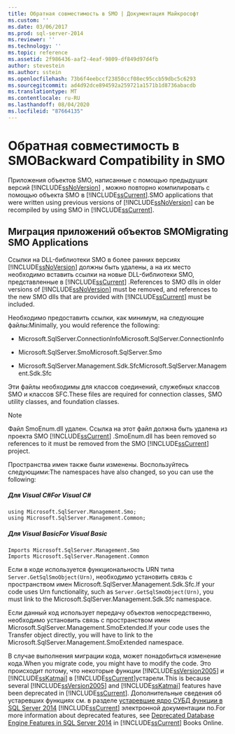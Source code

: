```yaml
---
title: Обратная совместимость в SMO | Документация Майкрософт
ms.custom: ''
ms.date: 03/06/2017
ms.prod: sql-server-2014
ms.reviewer: ''
ms.technology: ''
ms.topic: reference
ms.assetid: 2f986436-aaf2-4eaf-9809-df849d97d4fb
author: stevestein
ms.author: sstein
ms.openlocfilehash: 73b6f4eebccf23850ccf08ec95ccb59dbc5c6293
ms.sourcegitcommit: ad4d92dce894592a259721a1571b1d8736abacdb
ms.translationtype: MT
ms.contentlocale: ru-RU
ms.lasthandoff: 08/04/2020
ms.locfileid: "87664135"
---
```

# <a name="backward-compatibility-in-smo"></a><span data-ttu-id="0d16e-102">Обратная совместимость в SMO</span><span class="sxs-lookup"><span data-stu-id="0d16e-102">Backward Compatibility in SMO</span></span>
  <span data-ttu-id="0d16e-103">Приложения объектов SMO, написанные с помощью предыдущих версий [!INCLUDE[ssNoVersion](../../includes/ssnoversion-md.md)] , можно повторно компилировать с помощью объекта SMO в [!INCLUDE[ssCurrent](../../includes/sscurrent-md.md)].</span><span class="sxs-lookup"><span data-stu-id="0d16e-103">SMO applications that were written using previous versions of [!INCLUDE[ssNoVersion](../../includes/ssnoversion-md.md)] can be recompiled by using SMO in [!INCLUDE[ssCurrent](../../includes/sscurrent-md.md)].</span></span>  
  
## <a name="migrating-smo-applications"></a><span data-ttu-id="0d16e-104">Миграция приложений объектов SMO</span><span class="sxs-lookup"><span data-stu-id="0d16e-104">Migrating SMO Applications</span></span>  
 <span data-ttu-id="0d16e-105">Ссылки на DLL-библиотеки SMO в более ранних версиях [!INCLUDE[ssNoVersion](../../includes/ssnoversion-md.md)] должны быть удалены, а на их место необходимо вставить ссылки на новые DLL-библиотеки SMO, представленные в [!INCLUDE[ssCurrent](../../includes/sscurrent-md.md)] .</span><span class="sxs-lookup"><span data-stu-id="0d16e-105">References to SMO dlls in older versions of [!INCLUDE[ssNoVersion](../../includes/ssnoversion-md.md)] must be removed, and references to the new SMO dlls that are provided with [!INCLUDE[ssCurrent](../../includes/sscurrent-md.md)] must be included.</span></span>  
  
 <span data-ttu-id="0d16e-106">Необходимо предоставить ссылки, как минимум, на следующие файлы:</span><span class="sxs-lookup"><span data-stu-id="0d16e-106">Minimally, you would reference the following:</span></span>  
  
-   <span data-ttu-id="0d16e-107">Microsoft.SqlServer.ConnectionInfo</span><span class="sxs-lookup"><span data-stu-id="0d16e-107">Microsoft.SqlServer.ConnectionInfo</span></span>  
  
-   <span data-ttu-id="0d16e-108">Microsoft.SqlServer.Smo</span><span class="sxs-lookup"><span data-stu-id="0d16e-108">Microsoft.SqlServer.Smo</span></span>  
  
-   <span data-ttu-id="0d16e-109">Microsoft.SqlServer.Management.Sdk.Sfc</span><span class="sxs-lookup"><span data-stu-id="0d16e-109">Microsoft.SqlServer.Management.Sdk.Sfc</span></span>  
  
 <span data-ttu-id="0d16e-110">Эти файлы необходимы для классов соединений, служебных классов SMO и классов SFC.</span><span class="sxs-lookup"><span data-stu-id="0d16e-110">These files are required for connection classes, SMO utility classes, and foundation classes.</span></span>  
  
> [!NOTE]  
>  <span data-ttu-id="0d16e-111">Файл SmoEnum.dll удален. Ссылка на этот файл должна быть удалена из проекта SMO [!INCLUDE[ssCurrent](../../includes/sscurrent-md.md)] .</span><span class="sxs-lookup"><span data-stu-id="0d16e-111">SmoEnum.dll has been removed so references to it must be removed from the SMO [!INCLUDE[ssCurrent](../../includes/sscurrent-md.md)] project.</span></span>  
  
 <span data-ttu-id="0d16e-112">Пространства имен также были изменены. Воспользуйтесь следующими:</span><span class="sxs-lookup"><span data-stu-id="0d16e-112">The namespaces have also changed, so you can use the following:</span></span>  
  
##### <a name="for-visual-c"></a><span data-ttu-id="0d16e-113">Для Visual C#</span><span class="sxs-lookup"><span data-stu-id="0d16e-113">For Visual C#</span></span>  
  
```  
using Microsoft.SqlServer.Management.Smo;  
using Microsoft.SqlServer.Management.Common;  
```  
  
##### <a name="for-visual-basic"></a><span data-ttu-id="0d16e-114">Для Visual Basic</span><span class="sxs-lookup"><span data-stu-id="0d16e-114">For Visual Basic</span></span>  
  
```  
Imports Microsoft.SqlServer.Management.Smo  
Imports Microsoft.SqlServer.Management.Common  
```  
  
 <span data-ttu-id="0d16e-115">Если в коде используется функциональность URN типа `Server.GetSqlSmoObject(Urn)`, необходимо установить связь с пространством имен Microsoft.SqlServer.Management.Sdk.Sfc.</span><span class="sxs-lookup"><span data-stu-id="0d16e-115">If your code uses Urn functionality, such as `Server.GetSqlSmoObject(Urn)`, you must link to the Microsoft.SqlServer.Management.Sdk.Sfc namespace.</span></span>  
  
 <span data-ttu-id="0d16e-116">Если данный код использует передачу объектов непосредственно, необходимо установить связь с пространством имен Microsoft.SqlServer.Management.SmoExtended.</span><span class="sxs-lookup"><span data-stu-id="0d16e-116">If your code uses the Transfer object directly, you will have to link to the Microsoft.SqlServer.Management.SmoExtended namespace.</span></span>  
  
 <span data-ttu-id="0d16e-117">В случае выполнения миграции кода, может понадобиться изменение кода.</span><span class="sxs-lookup"><span data-stu-id="0d16e-117">When you migrate code, you might have to modify the code.</span></span> <span data-ttu-id="0d16e-118">Это происходит потому, что некоторые функции [!INCLUDE[ssVersion2005](../../includes/ssversion2005-md.md)] и [!INCLUDE[ssKatmai](../../includes/sskatmai-md.md)] в [!INCLUDE[ssCurrent](../../includes/sscurrent-md.md)]устарели.</span><span class="sxs-lookup"><span data-stu-id="0d16e-118">This is because several [!INCLUDE[ssVersion2005](../../includes/ssversion2005-md.md)] and [!INCLUDE[ssKatmai](../../includes/sskatmai-md.md)] features have been deprecated in [!INCLUDE[ssCurrent](../../includes/sscurrent-md.md)].</span></span> <span data-ttu-id="0d16e-119">Дополнительные сведения об устаревших функциях см. в разделе [устаревшие ядро СУБД функции в SQL Server 2014](../../database-engine/deprecated-database-engine-features-in-sql-server-2016.md) [!INCLUDE[ssCurrent](../../includes/sscurrent-md.md)] электронной документации по.</span><span class="sxs-lookup"><span data-stu-id="0d16e-119">For more information about deprecated features, see [Deprecated Database Engine Features in SQL Server 2014](../../database-engine/deprecated-database-engine-features-in-sql-server-2016.md) in [!INCLUDE[ssCurrent](../../includes/sscurrent-md.md)] Books Online.</span></span>  
  
  
